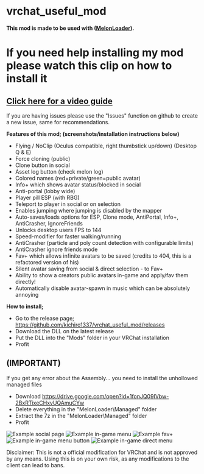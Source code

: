 # vrchat_useful_mod
**This mod is made to be used with ([MelonLoader](https://github.com/HerpDerpinstine/MelonLoader)).**

# **If you need help installing my mod please watch this clip on how to install it** 
## [Click here for a video guide](https://streamable.com/vom3jl)

If you are having issues please use the "Issues" function on github to create a new issue, same for recommendations.

**Features of this mod; (screenshots/installation instructions below)**
- Flying / NoClip (Oculus compatible, right thumbstick up/down) (Desktop Q & E)
- Force cloning (public)
- Clone button in social
- Asset log button (check melon log)
- Colored names (red=private/green=public avatar)
- Info+ which shows avatar status/blocked in social
- Anti-portal (lobby wide)
- Player pill ESP (with RBG)
- Teleport to player in social or on selection
- Enables jumping where jumping is disabled by the mapper
- Auto-saves/loads options for ESP, Clone mode, AntiPortal, Info+, AntiCrasher, IgnoreFriends
- Unlocks desktop users FPS to 144
- Speed-modifier for faster walking/running
- AntiCrasher (particle and poly count detection with configurable limits)
- AntiCrasher ignore friends mode  
- Fav+ which allows infinite avatars to be saved (credits to 404, this is a refactored version of his)
- Silent avatar saving from social & direct selection - to Fav+
- Ability to show a creators public avatars in-game and apply/fav them directly!
- Automatically disable avatar-spawn in music which can be absolutely annoying

**How to install;**
- Go to the release page; https://github.com/kichiro1337/vrchat_useful_mod/releases
- Download the DLL on the latest release
- Put the DLL into the "Mods" folder in your VRChat installation
- Profit

## (IMPORTANT)

If you get any error about the Assembly... you need to install the unhollowed managed files
- Download https://drive.google.com/open?id=1fonJQ09IVbw-2BxRTixeCHxvUQAmuCYw
- Delete everything in the "MelonLoader\Managed" folder
- Extract the 7z in the "MelonLoader\Managed" folder
- Profit

![Example social page](https://i.imgur.com/xcCr993.png)
![Example in-game menu](https://i.imgur.com/f2PyrvG.png)
![Example fav+](https://i.imgur.com/xWE8nmj.jpg)
![Example in-game menu button](https://i.imgur.com/NlolOFk.png)
![Example in-game direct menu](https://i.imgur.com/4aEE4gK.png)

Disclaimer:
This is not a official modification for VRChat and is not approved by any means.
Using this is on your own risk, as any modifications to the client can lead to bans.
